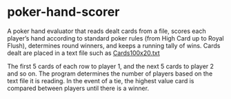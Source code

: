 # poker-hand-scorer
A poker hand evaluator that reads dealt cards from a file, scores each player’s hand according to standard poker rules (from High Card up to Royal Flush), determines round winners, and keeps a running tally of wins.
Cards dealt are placed in a text file such as [Cards100x20.txt](https://github.com/A1Hansel/poker-hand-scorer/commit/9e66fee69f89fb05c7ca9767a05930aba4aacab1#diff-c02d17dcba8979e5673acb3a7922aa2a21dde3ae555b6e15df8e1187a0af3150)

The first 5 cards of each row to player 1, and the next 5 cards to player 2 and so on. The program determines the number of players based on the text file it is reading.
In the event of a tie, the highest value card is compared between players until there is a winner.

